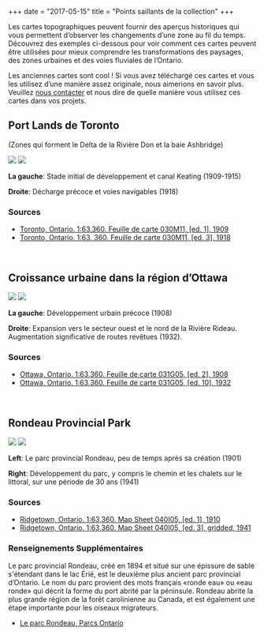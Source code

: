 +++
date = "2017-05-15"
title = "Points saillants de la collection"
+++

Les cartes topographiques peuvent fournir des aperçus historiques qui vous permettent d’observer les changements d’une zone au fil du temps. Découvrez des exemples ci-dessous pour voir comment ces cartes peuvent être utilisées pour mieux comprendre les transformations des paysages, des zones urbaines et des voies fluviales de l’Ontario.

Les anciennes cartes sont cool ! Si vous avez téléchargé ces cartes et vous les utilisez d’une manière assez originale, nous aimerions en savoir plus. Veuillez [nous contacter](../contact)  et nous dire de quelle manière vous utilisez ces cartes dans vos projets.

## Port Lands de Toronto

(Zones qui forment le Delta de la Rivière Don et la baie Ashbridge)

<div class="juxtapose">
    <img src="../../img/highlights/030M11_1909.jpg" data-label="1909" />
    <img src="../../img/highlights/030M11_1918.jpg" data-label="1918" />
</div>

<div class="row slider-description">
	<p class="col-md-6"><strong>La gauche</strong>: Stade initial de développement et canal Keating (1909-1915)</p>
	<p class="col-md-6"><strong>Droite</strong>: Décharge précoce et voies navigables (1918)</p>
</div>

### Sources

- [Toronto, Ontario. 1:63,360. Feuille de carte 030M11, [ed. 1], 1909](http://geo.scholarsportal.info/#r/details/_uri@=HTDP63360K030M11_1909TIFF&_add:true)
- [Toronto, Ontario. 1:63, 360. Feuille de carte 030M11, [ed. 3], 1918](http://geo.scholarsportal.info/#r/details/_uri@=HTDP63360K030M11_1918TIFF&_add:true)

<br>

## Croissance urbaine dans la région d’Ottawa

<div class="juxtapose">
    <img src="../../img/highlights/031G05_1908.jpg" data-label="1908" />
    <img src="../../img/highlights/031G05_1932.jpg" data-label="1932" />
</div>

<div class="row slider-description">
	<p class="col-md-6"><strong>La gauche</strong>: Développement urbain précoce (1908)</p>
	<p class="col-md-6"><strong>Droite</strong>: Expansion vers le secteur ouest et le nord de la Rivière Rideau. Augmentation significative de routes revêtues (1932).</p>
</div>

### Sources

- [Ottawa, Ontario. 1:63,360. Feuille de carte 031G05, [ed. 2], 1908](http://geo.scholarsportal.info/#r/details/_uri@=HTDP63360K031G05_1908TIFF&_add:true)
- [Ottawa, Ontario. 1:63,360. Feuille de carte 031G05, [ed. 10], 1932](http://geo.scholarsportal.info/#r/details/_uri@=HTDP63360K031G05_1932TIFF&_add:true)

<br>

## Rondeau Provincial Park

<div class="juxtapose">
	<img src="../../img/highlights/HTDP63360K040I05_1910TIFF.jpg" data-label="1901" />
    <img src="../../img/highlights/HTDP63360K040I05_1941_MBTIFF.jpg" data-label="1941" />
</div>

<div class="row slider-description">
	<p class="col-md-6"><strong>Left</strong>: Le parc provincial Rondeau, peu de temps après sa création (1901)</p>
	<p class="col-md-6"><strong>Right</strong>: Développement du parc, y compris le chemin et les chalets sur le littoral, sur une période de 30 ans (1941)</p>
</div>

### Sources

- [Ridgetown, Ontario. 1:63,360. Map Sheet 040I05, [ed. 1], 1910](http://geo.scholarsportal.info/#r/details/_uri@=HTDP63360K040I05_1910TIFF&_add:true)
- [Ridgetown, Ontario. 1:63,360. Map Sheet 040I05, [ed. 3], gridded, 1941](http://geo.scholarsportal.info/#r/details/_uri@=HTDP63360K040I05_1941_MBTIFF&_add:true)

### Renseignements Supplémentaires
Le parc provincial Rondeau, créé en 1894 et situé sur une épissure de sable s'étendant dans le lac Érié, est le deuxième plus ancient parc provincial d’Ontario. Le nom du parc provient des mots français «ronde eau» ou «eau ronde» qui décrit la forme du port abrité par la péninsule. Rondeau abrite la plus grande région de la forêt carolinienne au Canada, et est également une étape importante pour les oiseaux migrateurs. 

- [Le parc Rondeau, Parcs Ontario](https://www.ontarioparks.com/park/rondeau)

<script src="../../js/juxtapose.js"></script>

